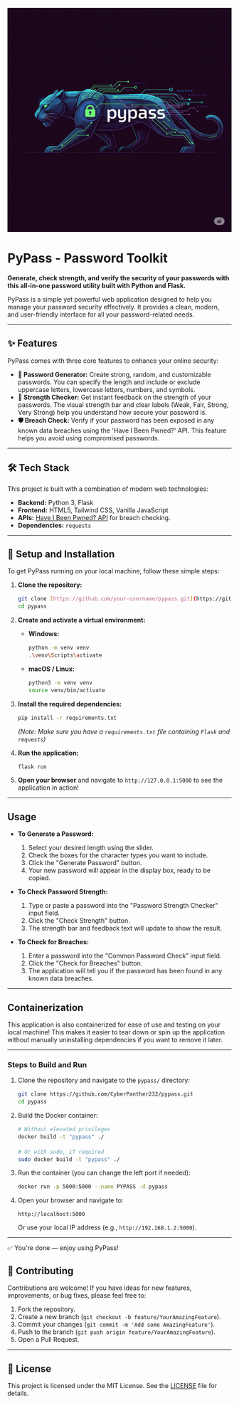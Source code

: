 ![Logo](https://github.com/CyberPanther232/pypass/blob/3efc5a8e9dbcf5b983d431c22b2e114d9d1201cc/pypass_logo_mini.png)

# PyPass - Password Toolkit

**Generate, check strength, and verify the security of your passwords with this all-in-one password utility built with Python and Flask.**

PyPass is a simple yet powerful web application designed to help you manage your password security effectively. It provides a clean, modern, and user-friendly interface for all your password-related needs.

---

## ✨ Features

PyPass comes with three core features to enhance your online security:

* **🔐 Password Generator:** Create strong, random, and customizable passwords. You can specify the length and include or exclude uppercase letters, lowercase letters, numbers, and symbols.
* **💪 Strength Checker:** Get instant feedback on the strength of your passwords. The visual strength bar and clear labels (Weak, Fair, Strong, Very Strong) help you understand how secure your password is.
* **🛡️ Breach Check:** Verify if your password has been exposed in any known data breaches using the 'Have I Been Pwned?' API. This feature helps you avoid using compromised passwords.

---

## 🛠️ Tech Stack

This project is built with a combination of modern web technologies:

* **Backend:** Python 3, Flask
* **Frontend:** HTML5, Tailwind CSS, Vanilla JavaScript
* **APIs:** [Have I Been Pwned? API](https://haveibeenpwned.com/API/v3) for breach checking.
* **Dependencies:** `requests`

---

## 🚀 Setup and Installation

To get PyPass running on your local machine, follow these simple steps:

1.  **Clone the repository:**
    ```bash
    git clone [https://github.com/your-username/pypass.git](https://github.com/your-username/pypass.git)
    cd pypass
    ```

2.  **Create and activate a virtual environment:**
    * **Windows:**
        ```bash
        python -m venv venv
        .\venv\Scripts\activate
        ```
    * **macOS / Linux:**
        ```bash
        python3 -m venv venv
        source venv/bin/activate
        ```

3.  **Install the required dependencies:**
    ```bash
    pip install -r requirements.txt
    ```
    *(Note: Make sure you have a `requirements.txt` file containing `Flask` and `requests`)*

4.  **Run the application:**
    ```bash
    flask run
    ```

5.  **Open your browser** and navigate to `http://127.0.0.1:5000` to see the application in action!

---

## Usage

* **To Generate a Password:**
    1.  Select your desired length using the slider.
    2.  Check the boxes for the character types you want to include.
    3.  Click the "Generate Password" button.
    4.  Your new password will appear in the display box, ready to be copied.

* **To Check Password Strength:**
    1.  Type or paste a password into the "Password Strength Checker" input field.
    2.  Click the "Check Strength" button.
    3.  The strength bar and feedback text will update to show the result.

* **To Check for Breaches:**
    1.  Enter a password into the "Common Password Check" input field.
    2.  Click the "Check for Breaches" button.
    3.  The application will tell you if the password has been found in any known data breaches.

---

## Containerization

This application is also containerized for ease of use and testing on your local machine! This makes it easier to tear down or spin up the application without manually uninstalling dependencies if you want to remove it later.

---

### **Steps to Build and Run**

1. Clone the repository and navigate to the `pypass/` directory:

    ```bash
    git clone https://github.com/CyberPanther232/pypass.git
    cd pypass
    ```

2. Build the Docker container:

    ```bash
    # Without elevated privileges
    docker build -t "pypass" ./

    # Or with sudo, if required
    sudo docker build -t "pypass" ./
    ```

3. Run the container (you can change the left port if needed):

    ```bash
    docker run -p 5000:5000 --name PYPASS -d pypass
    ```

4. Open your browser and navigate to:

    ```
    http://localhost:5000
    ```

    Or use your local IP address (e.g., `http://192.168.1.2:5000`).

---

✅ You're done — enjoy using PyPass!


## 🤝 Contributing

Contributions are welcome! If you have ideas for new features, improvements, or bug fixes, please feel free to:

1.  Fork the repository.
2.  Create a new branch (`git checkout -b feature/YourAmazingFeature`).
3.  Commit your changes (`git commit -m 'Add some AmazingFeature'`).
4.  Push to the branch (`git push origin feature/YourAmazingFeature`).
5.  Open a Pull Request.

---

## 📄 License

This project is licensed under the MIT License. See the [LICENSE](LICENSE) file for details.
